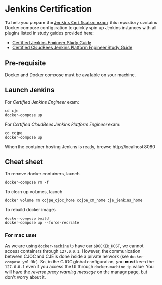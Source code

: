 # Jenkins Certification

To help you prepare the [Jenkins Certification exam](https://www.cloudbees.com/jenkins-certification), this repository contains Docker compose configuration to quickly spin up Jenkins instances with all plugins listed in study guides provided here:

* [Certified Jenkins Engineer Study Guide](https://www.cloudbees.com/sites/default/files/cje_study_guide_final.pdf)
* [Certified CloudBees Jenkins Platform Engineer Study Guide](https://www.cloudbees.com/sites/default/files/ccjpe_study_guide_final.pdf)

## Pre-requisite

Docker and Docker compose must be available on your machine.

## Launch Jenkins

For _Certified Jenkins Engineer_ exam:

    cd cje
    docker-compose up

For _Certified CloudBees Jenkins Platform Engineer_ exam:

    cd ccjpe
    docker-compose up

When the container hosting Jenkins is ready, browse http://localhost:8080

## Cheat sheet

To remove docker containers, launch

    docker-compose rm -f

To clean up volumes, launch

    docker volume rm ccjpe_cjoc_home ccjpe_cm_home cje_jenkins_home

To rebuild docker images

    docker-compose build
    docker-compose up --force-recreate

### For mac user

As we are using `docker-machine` to have our `$DOCKER_HOST`, we cannot access containers through `127.0.0.1`. However, the communication between CJOC and CJE is done inside a private network (see `docker-compose.yml` file). So, in the CJOC global configuration, you **must** keep the `127.0.0.1` even if you access the UI through `docker-machine ip` value. You will have the *reverse proxy warning message* on the manage page, but don't worry about it.
